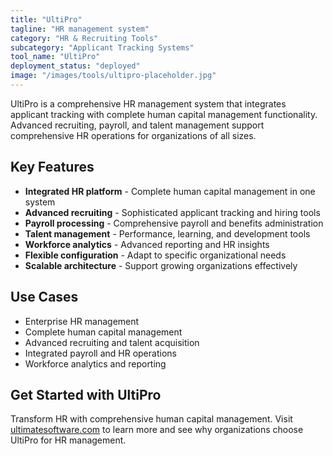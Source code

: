 ```yaml
---
title: "UltiPro"
tagline: "HR management system"
category: "HR & Recruiting Tools"
subcategory: "Applicant Tracking Systems"
tool_name: "UltiPro"
deployment_status: "deployed"
image: "/images/tools/ultipro-placeholder.jpg"
---
```

UltiPro is a comprehensive HR management system that integrates applicant tracking with complete human capital management functionality. Advanced recruiting, payroll, and talent management support comprehensive HR operations for organizations of all sizes.

## Key Features

- **Integrated HR platform** - Complete human capital management in one system
- **Advanced recruiting** - Sophisticated applicant tracking and hiring tools
- **Payroll processing** - Comprehensive payroll and benefits administration
- **Talent management** - Performance, learning, and development tools
- **Workforce analytics** - Advanced reporting and HR insights
- **Flexible configuration** - Adapt to specific organizational needs
- **Scalable architecture** - Support growing organizations effectively

## Use Cases

- Enterprise HR management
- Complete human capital management
- Advanced recruiting and talent acquisition
- Integrated payroll and HR operations
- Workforce analytics and reporting

## Get Started with UltiPro

Transform HR with comprehensive human capital management. Visit [ultimatesoftware.com](https://www.ultimatesoftware.com) to learn more and see why organizations choose UltiPro for HR management.
